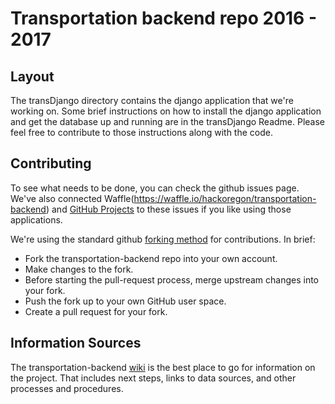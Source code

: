 # Transportation backend repo    2016 - 2017

## Layout

The transDjango directory contains the django application that we're working on.  Some brief instructions on how to install the django application and get the database up and running are in the transDjango Readme.  Please feel free to contribute to those instructions along with the code.

## Contributing

To see what needs to be done, you can check the github issues page.  We've also connected Waffle(https://waffle.io/hackoregon/transportation-backend) and [GitHub Projects](https://github.com/orgs/hackoregon/projects/1) to these issues if you like using those applications.

We're using the standard github [forking method](https://gist.github.com/Chaser324/ce0505fbed06b947d962) for contributions.  In brief:
- Fork the transportation-backend repo into your own account.
- Make changes to the fork.
- Before starting the pull-request process, merge upstream changes into your fork.
- Push the fork up to your own GitHub user space.
- Create a pull request for your fork.


## Information Sources

The transportation-backend [wiki](https://github.com/hackoregon/transportation-backend/wiki) is the best place to go for information on the project.  That includes next steps, links to data sources, and other processes and procedures.  



